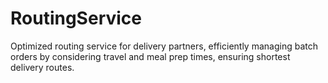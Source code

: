 # RoutingService
Optimized routing service for delivery partners, efficiently managing batch orders by considering travel and meal prep times, ensuring shortest delivery routes.
